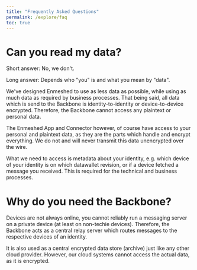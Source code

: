 ```yaml
---
title: "Frequently Asked Questions"
permalink: /explore/faq
toc: true
---
```


# Can you read my data?

Short answer: No, we don't.

Long answer: Depends who "you" is and what you mean by "data".

We've designed Enmeshed to use as less data as possible, while using as much data as required by business processes. That being said, all data which is send to the Backbone is identity-to-identity or device-to-device encrypted. Therefore, the Backbone cannot access any plaintext or personal data.

The Enmeshed App and Connector however, of course have access to your personal and plaintext data, as they are the parts which handle and encrypt everything. We do not and will never transmit this data unencrypted over the wire.

What we need to access is metadata about your identity, e.g. which device of your identity is on which datawallet revision, or if a device fetched a message you received. This is required for the technical and business processes.

# Why do you need the Backbone?

Devices are not always online, you cannot reliably run a messaging server on a private device (at least on non-techie devices). Therefore, the Backbone acts as a central relay server which routes messages to the respective devices of an identity.

It is also used as a central encrypted data store (archive) just like any other cloud provider. However, our cloud systems cannot access the actual data, as it is encrypted.
